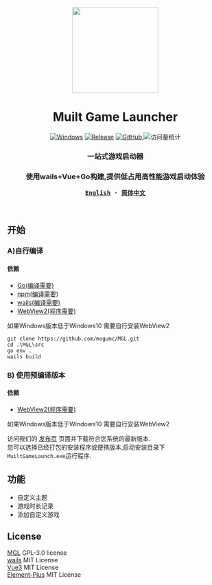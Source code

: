 <div align="center">
    <img src="./docs/icon.png" width="200">
    <h1>Muilt Game Launcher</h1>
</div>

<div align="center">
    <a href="https://dotnet.microsoft.com/zh-cn/download/dotnet/latest/runtime"><img alt="Windows" src="https://img.shields.io/badge/platform-Windows-blue?logo=windowsxp&style=flat-square&color=1E9BFA" /></a>
    <a href="https://github.com/mogumc/MGL/releases"><img alt="Release" src="https://img.shields.io/github/v/release/mogumc/MGL?logo=visualstudio&style=flat-square&color=1E9BFA"></a>
    <a href="./LICENSE">
        <img alt="GitHub" src="https://img.shields.io/github/license/mogumc/MGL"/>
    </a>
    <img src="https://komarev.com/ghpvc/?username=mogumc&label=Views&color=orange&style=flat" alt="访问量统计" />
    <h3>一站式游戏启动器</h3>
    <h3>使用wails+Vue+Go构建,提供低占用高性能游戏启动体验  </h3>
    
<strong>
<samp>

[English](./docs/README_EN.md) · [简体中文](README.md)

</samp>
</strong>
</div>

<br/>

## 开始
### A)自行编译

#### 依赖
- [Go(编译需要)](https://golang.google.cn/dl/)
- [npm(编译需要)](https://nodejs.org/zh-cn/download)
- [wails(编译需要)](https://wails.io/zh-Hans/docs/gettingstarted/installation/)
- [WebView2(程序需要)](https://developer.microsoft.com/microsoft-edge/webview2)

如果Windows版本低于Windows10 需要自行安装WebView2  

```
git clone https://github.com/mogumc/MGL.git
cd .\MGL\src
go env .
wails build
```

### B) 使用预编译版本

#### 依赖
- [WebView2(程序需要)](https://developer.microsoft.com/microsoft-edge/webview2)

如果Windows版本低于Windows10 需要自行安装WebView2  


访问我们的 [发布页](https://github.com/mogumc/MGL/releases) 页面并下载符合您系统的最新版本.  
您可以选择已经打包的安装程序或便携版本,启动安装目录下``MuiltGameLaunch.exe``运行程序.  

## 功能
- 自定义主题  
- 游戏时长记录
- 添加自定义游戏

## License
[MGL](https://github.com/mogumc/MGL) GPL-3.0 license  
[wails](https://github.com/wailsapp/wails)  MIT License  
[Vue3](https://github.com/vuejs/core) MIT License  
[Element-Plus](https://github.com/element-plus/element-plus) MIT License 




  
